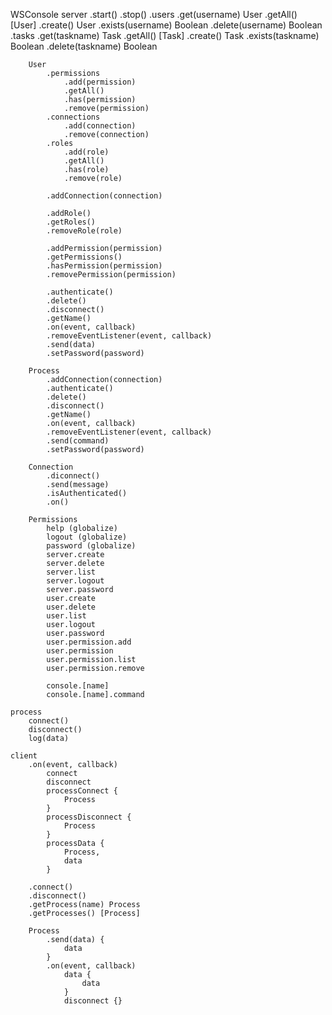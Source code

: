 
WSConsole
	server
		.start()
		.stop()
		.users
			.get(username) User
			.getAll() [User]
			.create() User
			.exists(username) Boolean
			.delete(username) Boolean
		.tasks
			.get(taskname) Task
			.getAll() [Task]
			.create() Task
			.exists(taskname) Boolean
			.delete(taskname) Boolean

		User
			.permissions
				.add(permission)
				.getAll()
				.has(permission)
				.remove(permission)
			.connections
				.add(connection)
				.remove(connection)
			.roles
				.add(role)
				.getAll()
				.has(role)
				.remove(role)

			.addConnection(connection)

			.addRole()
			.getRoles()
			.removeRole(role)

			.addPermission(permission)
			.getPermissions()
			.hasPermission(permission)
			.removePermission(permission)

			.authenticate()
			.delete()
			.disconnect()
			.getName()
			.on(event, callback)
			.removeEventListener(event, callback)
			.send(data)
			.setPassword(password)

		Process
			.addConnection(connection)
			.authenticate()
			.delete()
			.disconnect()
			.getName()
			.on(event, callback)
			.removeEventListener(event, callback)
			.send(command)
			.setPassword(password)

		Connection
			.diconnect()
			.send(message)
			.isAuthenticated()
			.on()

		Permissions
			help (globalize)
			logout (globalize)
			password (globalize)
			server.create
			server.delete
			server.list
			server.logout
			server.password
			user.create
			user.delete
			user.list
			user.logout
			user.password
			user.permission.add
			user.permission
			user.permission.list
			user.permission.remove

			console.[name]
			console.[name].command

	process
		connect()
		disconnect()
		log(data)

	client
		.on(event, callback)
			connect
			disconnect
			processConnect {
				Process
			}
			processDisconnect {
				Process
			}
			processData {
				Process,
				data
			}

		.connect()
		.disconnect()
		.getProcess(name) Process
		.getProcesses() [Process]

		Process
			.send(data) {
				data
			}
			.on(event, callback)
				data {
					data
				}
				disconnect {}
